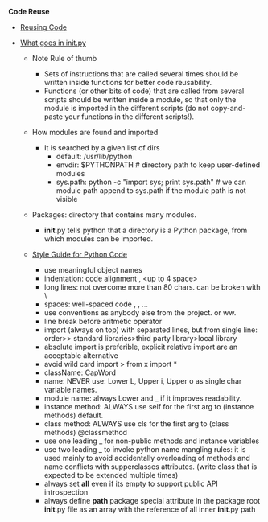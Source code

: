 

**Code Reuse**


* [Reusing Code](http://www.scipy-lectures.org/intro/language/reusing_code.html)


* [What goes in init.py](http://mikegrouchy.com/blog/2012/05/be-pythonic-__init__py.html)

    * Note Rule of thumb
        * Sets of instructions that are called several times should be written inside functions for better code reusability.
        * Functions (or other bits of code) that are called from several scripts should be written inside a module, so that only the module is imported in the different scripts (do not copy-and-paste your functions in the different scripts!).
        
    * How modules are found and imported
        * It is searched by a given list of dirs
            * default: /usr/lib/python
            * envdir: $PYTHONPATH # directory path to keep user-defined modules 
            * sys.path: python -c "import sys; print sys.path" # we can module path append to sys.path if the module path is not visible 

    * Packages: directory that contains many modules.
        * __init__.py tells python that a directory is a Python package, from which modules can be imported.
    
    * [Style Guide for Python Code](https://www.python.org/dev/peps/pep-0008/)
        * use meaningful object names
        * indentation: code alignment <compulsory in python> , <up to 4 space>
        * long lines: not overcome more than 80 chars. can be broken with \        
        * spaces: well-spaced code <after comas>, <around arithmetic ops>, ...
        * use conventions as anybody else from the project. or ww.
        * line break before aritmetic operator
        * import (always on top) with separated lines, but from single line: order>> standard libraries>third party library>local library
        * absolute import is preferible, explicit relative import are an acceptable alternative
        * avoid wild card import > from x import *
        * className: CapWord
        * name: NEVER use: Lower L, Upper i, Upper o as single char variable names. 
        * module name: always Lower and _ if it improves readability.
        * instance method: ALWAYS use self for the first arg to (instance methods) default.
        * class method: ALWAYS use cls for the first arg to (class methods) @classmethod
        * use one leading _ for non-public methods and instance variables
        * use two leading _ to invoke python name mangling rules: it is used mainly to avoid accidentally overloading of methods and name conflicts with supperclasses attributes. (write class that is expected to be extended multiple times)
        * always set __all__ even if its empty to support public API introspection 
        * always define __path__ package special attribute in the package root __init__.py file as an array with the reference of all inner __init__.py path
     
     
        